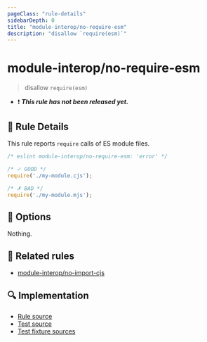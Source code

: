 ```yaml
---
pageClass: "rule-details"
sidebarDepth: 0
title: "module-interop/no-require-esm"
description: "disallow `require(esm)`"
---
```


# module-interop/no-require-esm

> disallow `require(esm)`

- ❗ <badge text="This rule has not been released yet." vertical="middle" type="error"> **_This rule has not been released yet._** </badge>

## 📖 Rule Details

This rule reports `require` calls of ES module files.

<!-- eslint-skip -->

```js
/* eslint module-interop/no-require-esm: 'error' */

/* ✓ GOOD */
require('./my-module.cjs');

/* ✗ BAD */
require('./my-module.mjs');
```

## 🔧 Options

Nothing.

## 👫 Related rules

- [module-interop/no-import-cjs]

[module-interop/no-import-cjs]: ./no-import-cjs.md

## 🔍 Implementation

- [Rule source](https://github.com/ota-meshi/eslint-plugin-module-interop/blob/main/src/rules/no-require-esm.ts)
- [Test source](https://github.com/ota-meshi/eslint-plugin-module-interop/blob/main/tests/src/rules/no-require-esm.ts)
- [Test fixture sources](https://github.com/ota-meshi/eslint-plugin-module-interop/tree/main/tests/fixtures/rules/no-require-esm)
